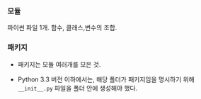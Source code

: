 

### 모듈 
파이썬 파일 1개. 함수, 클래스,변수의 조합.  

### 패키지
- 패키지는 모듈 여러개를 모은 것. 

- Python 3.3 버전 이하에서는, 해당 폴더가 패키지임을 명시하기 위해 ```__init__.py``` 파일을 폴더 안에 생성해야 했다.
